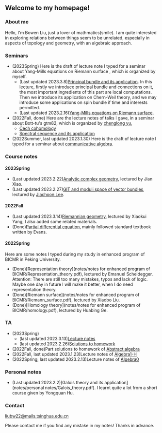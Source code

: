 ## Welcome to my homepage!

### About me
Hello, I'm Bowen Liu, just a lover of mathmatics(smile). I am quite interested in exploring relations between things seem to be unrelated, especially in aspects of topology and geometry, with an algebraic approach. 


### Seminars

* (2023Spring) Here is the draft of lecture note I typed for a seminar about Yang-Mills equations on Riemann surface , which is organized by myself.
   - (Last updated 2023.3.8)[Principal bundle and its application](notes/2023Spring/geometry_of_principal_bundle.pdf). In this lecture, firstly we introduce principal bundle and connections on it, the most important ingredients of this part are local computations. Then we introduce its application on Chern-Weil theory, and we may introduce some applications on spin bundle if time and interests permitted.
   - (Last updated 2023.2.16)[Yang-Mills equations on Riemann surface](notes/2023Spring/YM_equations_on_Riemann_surface.pdf).
* (2022Fall, done) Here are the lecture notes of talks I gave, in a seminar about Bott-tu's gtm82, which is organized by [chenglong yu](https://chenglongyu.github.io/),
   - [Čech cohomology](notes/2022Fall/Cech_cohomology.pdf)
   - [Spectral sequence and its application](notes/2022Fall/Spectral_sequence.pdf)
 * (2022Summer, last updated 2023.1.30) Here is the draft of lecture note I typed for a seminar about [communicative algebra](notes/2022Summer/note_for_communicative_algebra.pdf).


### Course notes

#### 2023Spring
* (Last updated 2023.2.22)[Analytic complex geometry](notes/2023Spring/Analytic_complex_geometry.pdf), lectured by Jian Xiao.
* (Last updated 2023.2.27)[GIT and moduli space of vector bundles](notes/2023Spring/Kempf_Ness.pdf), lectured by [Jiachoon Lee](https://jiachoonlee.github.io).


#### 2022Fall
* (Last updated 2023.3.14)[Riemannian geometry](notes/2022Fall/Riemannian_geo.pdf), lectured by Xiaokui Yang, I also added some related materials.
* (Done)[Partial differential equation](notes/2022Fall/pde.pdf), mainly followed standard textbook written by Evans.

#### 2022Spring

Here are some notes I typed during my study in enhanced program of BICMR in Peking University. 
* (Done)[Representation theory](notes/notes for enhanced program of BICMR/Representation_theory.pdf), lectured by Emanuel Scheidegger. Attention: There are still too many mistakes, typos and lack of logic. Maybe one day in future I will make it better, when I do need representation theory. 
* (Done)[Riemann surface](notes/notes for enhanced program of BICMR/Riemann_surface.pdf), lectured by Xiaobo Liu.
* (Done)[Homology theory](notes/notes for enhanced program of BICMR/homology.pdf), lectured by Huabing Ge.


### TA

* (2023Spring)
   - (last updated 2023.3.13)[Lecture notes](notes/2023Spring/Algebra2-H.pdf)
   - (last updated 2023.2.26)[Solutions to homework](notes/2023Spring/Sol_to_Algebra2-H.pdf)
* (2022Fall, done)Part solutions to homework of [Abstract algebra](notes/2022Fall/Sol_to_abstract_algebra.pdf)
* (2022Fall, last updated 2023.1.23)Lecture notes of [Algebra1-H](notes/2022Fall/Algebra1-H.pdf)
* (2022Spring, last updated 2023.2.13)Lecture notes of [Algebra0](notes/2023Spring/Algebra0.pdf)

### Personal notes

* (Last updated 2023.2.2)[Galois theory and its application](notes/personal notes/Galois_theory.pdf). I learnt quite a lot from a short course given by Yongquan Hu.

### Contact
liubw22@mails.tsinghua.edu.cn

Please contact me if you find any mistake in my notes! Thanks in advance.
